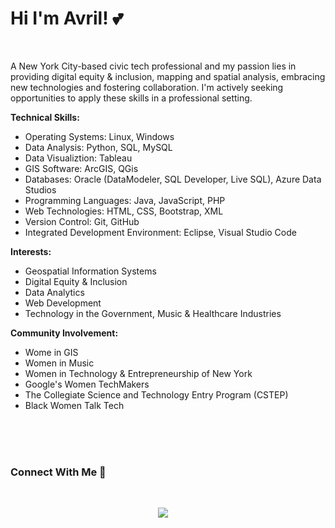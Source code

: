 
# Hi I'm Avril! 💕

<br>

A New York City-based civic tech professional and my passion lies in providing digital equity & inclusion, mapping and spatial analysis, embracing new technologies and fostering collaboration. I'm actively seeking opportunities to apply these skills in a professional setting.

**Technical Skills:**
+ Operating Systems: Linux, Windows
+ Data Analysis: Python, SQL, MySQL
+ Data Visualiztion: Tableau
+ GIS Software: ArcGIS, QGis
+ Databases: Oracle (DataModeler, SQL Developer, Live SQL), Azure Data Studios
+ Programming Languages: Java, JavaScript, PHP
+ Web Technologies: HTML, CSS, Bootstrap, XML
+ Version Control: Git, GitHub
+ Integrated Development Environment: Eclipse, Visual Studio Code


**Interests:**
+ Geospatial Information Systems
+ Digital Equity & Inclusion
+ Data Analytics
+ Web Development
+ Technology in the Government, Music & Healthcare Industries


**Community Involvement:**
+ Wome in GIS
+ Women in Music
+ Women in Technology & Entrepreneurship of New York
+ Google's Women TechMakers
+ The Collegiate Science and Technology Entry Program (CSTEP)
+ Black Women Talk Tech



<br><br><br>

### Connect With Me 🔗
  
<br>

<p align="center">
<a href="https://www.linkedin.com/in/avrilkey/"><img src="https://img.shields.io/badge/linkedin-FC5F22?style=for-the-badge&logo=linkedin&logoColor=white" /></a>&nbsp;&nbsp;&nbsp;&nbsp;


  

  




